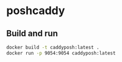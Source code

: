 # poshcaddy

## Build and run
```bash
docker build -t caddyposh:latest .
docker run -p 9054:9054 caddyposh:latest
```
